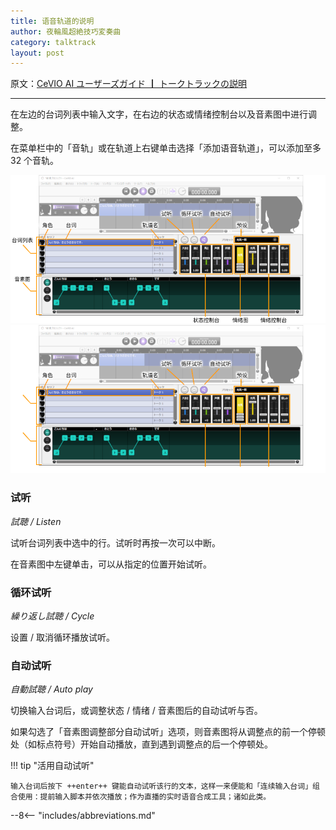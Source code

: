 ```yaml
---
title: 语音轨道的说明
author: 夜輪風超絶技巧変奏曲
category: talktrack
layout: post
---
```

原文：[CeVIO AI ユーザーズガイド ┃ トークトラックの説明](https://cevio.jp/guide/cevio_ai/talktrack/)

---

在左边的台词列表中输入文字，在右边的状态或情绪控制台以及音素图中进行调整。

在菜单栏中的「音轨」或在轨道上右键单击选择「添加语音轨道」，可以添加至多 32 个音轨。

![talk track](images/talktrack_1.png#only-light)
![talk track](images/talktrack_1_dark.png#only-dark)

### 试听

*試聴 / Listen*

试听台词列表中选中的行。试听时再按一次可以中断。

在音素图中左键单击，可以从指定的位置开始试听。

### 循环试听

*繰り返し試聴 / Cycle*

设置 / 取消循环播放试听。

### 自动试听

*自動試聴 / Auto play*

切换输入台词后，或调整状态 / 情绪 / 音素图后的自动试听与否。

如果勾选了「音素图调整部分自动试听」选项，则音素图将从调整点的前一个停顿处（如标点符号）开始自动播放，直到遇到调整点的后一个停顿处。

!!! tip "活用自动试听"

    输入台词后按下 ++enter++ 键能自动试听该行的文本，这样一来便能和「连续输入台词」组合使用：提前输入脚本并依次播放；作为直播的实时语音合成工具；诸如此类。

--8<-- "includes/abbreviations.md"
